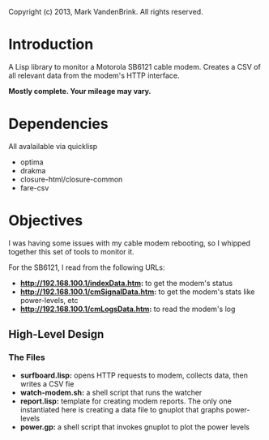 Copyright (c) 2013, Mark VandenBrink. All rights reserved.

# Introduction

A Lisp library to monitor a Motorola SB6121 cable modem.  Creates a CSV
of all relevant data from the modem's HTTP interface.


**Mostly complete.  Your mileage may vary.**

# Dependencies

All avalailable via quicklisp

* optima
* drakma
* closure-html/closure-common
* fare-csv

# Objectives

I was having some issues with my cable modem rebooting, so I whipped together this set of tools to monitor it.

For the SB6121, I read from the following URLs:

* __http://192.168.100.1/indexData.htm:__ to get the modem's status
* __http://192.168.100.1/cmSignalData.htm:__ to get the modem's stats like power-levels, etc
* __http://192.168.100.1/cmLogsData.htm:__ to read the modem's log

## High-Level Design

### The Files

* __surfboard.lisp:__ opens HTTP requests to modem, collects data, then writes a CSV fie
* __watch-modem.sh:__ a shell script that runs the watcher
* __report.lisp:__ template for creating modem reports.  The only one instantiated here is creating a data file to gnuplot that graphs power-levels
* __power.gp:__ a shell script that invokes gnuplot to plot the power levels


